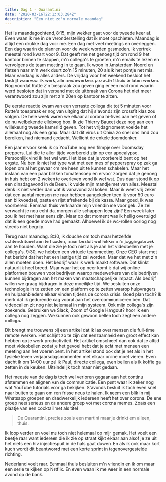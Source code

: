 ```yaml
---
title: Dag 1 - Quarantini
date: "2020-03-16T22:12:03.284Z"
description: "Een niet zo'n normale maandag"
---
```


Het is maandagochtend, 8:15, mijn wekker gaat voor de tweede keer af. Even waan ik me in de veronderstelling dat ik moet opschieten. Maandag is altijd een drukke dag voor me. Een dag met veel meetings en overleggen. Een dag waarin de plannen voor de week worden gesmeden. Ik vertrek meestal rond kwart voor 9. Dat geeft me net genoeg tijd om rond 9 het kantoor binnen te stappen, m'n collega's te groeten, m'n emails te lezen en vervolgens de team meeting in te gaan. Ik woon in Amsterdam Noord en fietsen naar m'n werk duurt zo'n 15 minuten, 20 als ik het pontje net mis. Maar vandaag is alles anders. De vrijdag voor het weekend besloot het bedrijf waarvoor ik werk, alle medewerkers pro actief thuis te laten werken. Nog voordat Rutte z'n toespraak zou geven ging er een mail rond waarin werd besloten dat in verband met de uitbraak van Corona het niet meer verantwoord zou zijn met z'n 20en op kantoor te zitten. 

De eerste reactie kwam van een verraste collega die tot 5 minuten voor Rutte's toespraak er nog van uitging dat hij s'avonds zijn crossfit klas zou volgen. De hele week waren we elkaar al corona hi-fives aan het geven of de nu welbekende elleboog box. Ik zie Thierry Baudet deze nog aan een willekeurig tweede kamerlid geven. Tot het vrijdagmoment voelde het allemaal nog als een grap. Maar dat dit virus uit China zo snel ons land zou bereiken, had niemand gedacht. Wellicht de enkele doemdenker. 

Een jaar ervoor keek ik op YouTube nog een filmpje over Doomsday preppers. Lui die te allen tijde voorbereid zijn op een apocalypse. Persoonlijk vind ik het wel wat. Het idee dat je voorbereid bent op het ergste. Nu ben ik niet het type wat met een mes of pepperspray op zak ga lopen om al het gevaar om me heen uit te kunnen schakelen. Maar het inslaan van een paar blikken tomatensoep en ervoor zorgen dat je genoeg in huis hebt om 2 weken te overleven vond ik wel wat. Dus daar stond ik op een dinsdagavond in de Deen. Ik vulde mijn mandje met van alles. Meestal denk ik niet verder dan wat ik vanavond zal koken. Maar ik weet vrij zeker dat een aantal mensen me raar hebben aangekeken toen ik voor 50 euro aan blikvoedsel, pasta en rijst afrekende bij de kassa. Maar goed, ik was voorbereid. Eenmaal thuis verklaarde mijn vriendin me voor gek. Ze zei verwacht je nou echt dat morgen alle schappen leeg zijn? Een week later zou ik het met haar eens zijn. Maar op dat moment was ik heilig overtuigd dat ik een goede move had gemaakt. Alhoewel ik de wc-rollen oorlog nog steeds niet begrijp.

Terug naar maandag. 8:30, ik douche om toch maar hetzelfde ochtendritueel aan te houden, maar besluit wel lekker m'n joggingsbroek aan te houden. Want die zie je toch niet als je aan het videobellen met je collega's. 9:30, we hebben een virtuele teammeeting. Onze CEO start met het bericht dat het het een lastige tijd zal worden. Maar dat we het met z'n allen moeten doen. Het bedrijf waar ik werk maakt software. Dat klinkt natuurlijk heel breed. Maar waar het op neer komt is dat wij online platformen bouwen voor bedrijven waarop medewerkers van die bedrijven kunnen bijdragen aan het maken van maatschappelijke impact. Als bedrijf willen we graag bijdragen in deze moeilijke tijd. We besluiten onze technologie in te zetten om een platform op te zetten waarop hulpvragers en hulpaanbieders elkaar vinden tijdens de corona crisis. Goed plan toch? Ik merk dat ik gedurende dag vooral aan het overcommuniceren ben. Dat videocallen zit nog niet helemaal in mijn systeem. Ook mijn collega's zijn zoekende. Gebruiken we Slack, Zoom of Google Hangout? hoor ik een collega nog zeggen. We kunnen ook gewoon bellen toch zegt een andere collega. 

Dit brengt me trouwens bij een artikel dat ik las over mensen die full-time remote werken. Het schijnt zo te zijn dat eenzaamheid een groot effect kan hebben op je werk productiviteit. Het artikel omschreef dan ook dat je altijd moet videobellen zodat je het gevoel hebt dat je echt met mensen een meeting aan het voeren bent. In het artikel stond ook dat je net als in het fysieke leven verjaarsdagsmomenten met elkaar online moet vieren. Even dacht ik om 14:00 uur zal ik Paul, directe collega, even bellen als ik koffie ga zetten in de keuken. Uiteindelijk toch maar niet gedaan. 

Het meeste van de dag is toch wel verloren gegaan aan het continu afstemmen en alignen van de communicatie. Een punt waar ik zeker nog wat YouTube tutorials voor ga bekijken. S'avonds besluit ik toch even snel naar buiten te gaan om een frisse neus te halen. Ik neem een blik in mij Whatsapp groepen en daadwerkelijk iedereen heeft het over corona. De ene groep heel serieus en de andere groep vol met corona memes. Zoals een plaatje van een cocktail met als titel 

> De Quarantini,
> precies zoals een martini maar je drinkt em alleen,
> thuis.

Ik loop verder en voel me toch niet helemaal op mijn gemak. Het voelt een beetje raar want iedereen die ik zie op straat kijkt elkaar aan alsof je ze uit het niets een hiv injectiespuit in de hals gaat duwen. En als ik ook maar kort kuch wordt dit beantwoord met een korte sprint in tegenovergestelde richting. 

Nederland voelt raar. Eenmaal thuis besluiten m'n vriendin en ik om maar een serie te kijken op Netflix. En even waan ik me weer in een normale avond op de bank. 


